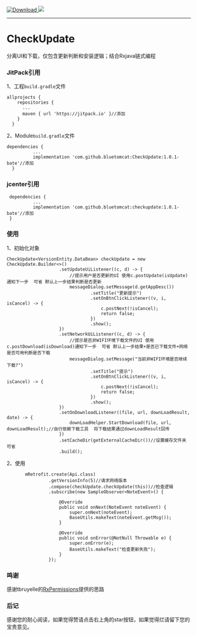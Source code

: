 [ ![Download](https://api.bintray.com/packages/tomcat/maven/checkupdate/images/download.svg) ](https://bintray.com/tomcat/maven/checkupdate/_latestVersion)
[![](https://jitpack.io/v/bluetomcat/CheckUpdate.svg)](https://jitpack.io/#bluetomcat/CheckUpdate)
___
# CheckUpdate
分离UI和下载，仅包含更新判断和安装逻辑；结合Rxjava链式编程
###  JitPack引用
1、工程`build.gradle`文件
  ```  
  allprojects {
      repositories {
        ...
        maven { url 'https://jitpack.io' }//添加
      }
    }
  ```
2、Module`build.gradle`文件
  ```
  dependencies {
            ...
            implementation 'com.github.bluetomcat:CheckUpdate:1.0.1-bate'//添加
    }
  ```
### jcenter引用
   ```
    dependencies {
             ...
             implementation 'com.github.bluetomcat:checkupdate:1.0.1-bate'//添加
    }
   ```
### 使用
1、初始化对象
```
CheckUpdate<VersionEntity.DataBean> checkUpdate = new CheckUpdate.Builder<>()
                    .setUpdateUiListener((c, d) -> {
                        //提示用户是否更新的UI 使用c.postUpdate(isUpdate)通知下一步  可省 默认上一步结果判断是否更新
                        messageDialog.setMessage(d.getAppDesc())
                                .setTitle("更新提示")
                                .setOnBtnClickListener((v, i, isCancel) -> {
                                    c.postNext(!isCancel);
                                    return false;
                                })
                                .show();
                    })
                    .setNetworkUiListener((c, d) -> {
                        //提示是否非WIFI环境下载文件的UI 使用c.postDownload(isDownload)通知下一步  可省 默认上一步结果+是否已下载文件+网络是否可用判断是否下载
                        messageDialog.setMessage("当前非WIFI环境是否继续下载?")
                                .setTitle("提示")
                                .setOnBtnClickListener((v, i, isCancel) -> {
                                    c.postNext(!isCancel);
                                    return false;
                                })
                                .show();
                    })
                    .setOnDownloadListener((file, url, downLoadResult, date) -> {
                        downLoadHelper.StartDownload(file, url, downLoadResult);//自行依赖下载工具  将下载结果通过downLoadResult回传
                    })
                    .setCacheDir(getExternalCacheDir())//设置缓存文件夹 可省
                    .build();
```
2、使用
```
       mRetrofit.create(Api.class)
                .getVersionInfo(5)//请求网络版本
                .compose(checkUpdate.checkUpdate(this))//检查逻辑
                .subscribe(new SampleObserver<NoteEvent>() {

                    @Override
                    public void onNext(NoteEvent noteEvent) {
                        super.onNext(noteEvent);
                        BaseUtils.makeText(noteEvent.getMsg());
                    }
                    
                    @Override
                    public void onError(@NotNull Throwable e) {
                        super.onError(e);
                        BaseUtils.makeText("检查更新失败");
                    }
                });
```

### 鸣谢
  感谢tbruyelle的[RxPermissions](https://github.com/tbruyelle/RxPermissions)提供的思路
### 后记
  感谢您的耐心阅读，如果觉得赞请点击右上角的star按钮，如果觉得烂请留下您的宝贵意见。
  
